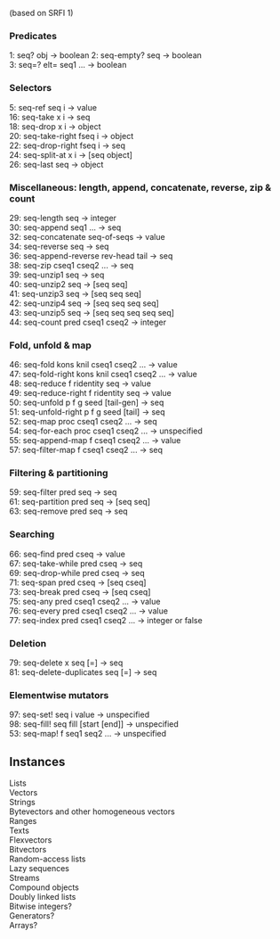 (based on SRFI 1)

### Predicates

1: seq? obj -> boolean
2: seq-empty?  seq -> boolean  
3: seq=? elt= seq1 ... -> boolean

### Selectors

5: seq-ref seq i -> value   
16: seq-take x i -> seq  
18: seq-drop x i -> object  
20: seq-take-right fseq i -> object  
22: seq-drop-right fseq i -> seq  
24: seq-split-at  x i -> [seq object]  
26: seq-last seq -> object  

### Miscellaneous: length, append, concatenate, reverse, zip & count

29: seq-length  seq -> integer  
30: seq-append  seq1 ... -> seq  
32: seq-concatenate  seq-of-seqs -> value  
34: seq-reverse  seq -> seq  
36: seq-append-reverse  rev-head tail -> seq  
38: seq-zip cseq1 cseq2 ... -> seq  
39: seq-unzip1 seq -> seq  
40: seq-unzip2 seq -> [seq seq]  
41: seq-unzip3 seq -> [seq seq seq]  
42: seq-unzip4 seq -> [seq seq seq seq]  
43: seq-unzip5 seq -> [seq seq seq seq seq]  
44: seq-count pred cseq1 cseq2 -> integer

### Fold, unfold & map

46: seq-fold kons knil cseq1 cseq2 ... -> value  
47: seq-fold-right kons knil cseq1 cseq2 ... -> value  
48: seq-reduce f ridentity seq -> value  
49: seq-reduce-right f ridentity seq -> value  
50: seq-unfold p f g seed [tail-gen] -> seq  
51: seq-unfold-right p f g seed [tail] -> seq  
52: seq-map proc cseq1 cseq2 ... -> seq  
54: seq-for-each proc cseq1 cseq2 ... -> unspecified  
55: seq-append-map  f cseq1 cseq2 ... -> value  
57: seq-filter-map f cseq1 cseq2 ... -> seq

### Filtering & partitioning

59: seq-filter pred seq -> seq  
61: seq-partition pred seq -> [seq seq]  
63: seq-remove pred seq -> seq  

### Searching

66: seq-find pred cseq -> value  
67: seq-take-while  pred cseq -> seq  
69: seq-drop-while pred cseq -> seq  
71: seq-span   pred cseq -> [seq cseq]  
73: seq-break  pred cseq -> [seq cseq]  
75: seq-any pred cseq1 cseq2 ... -> value  
76: seq-every pred cseq1 cseq2 ... -> value  
77: seq-index pred cseq1 cseq2 ... -> integer or false

### Deletion

79: seq-delete  x seq [=] -> seq  
81: seq-delete-duplicates  seq [=] -> seq  

### Elementwise mutators

97: seq-set! seq i value -> unspecified  
98: seq-fill! seq fill [start [end]] -> unspecified  
53: seq-map! f seq1 seq2 ... -> unspecified  

## Instances

Lists  
Vectors  
Strings  
Bytevectors and other homogeneous vectors  
Ranges  
Texts  
Flexvectors  
Bitvectors  
Random-access lists  
Lazy sequences  
Streams  
Compound objects  
Doubly linked lists  
Bitwise integers?  
Generators?  
Arrays?

